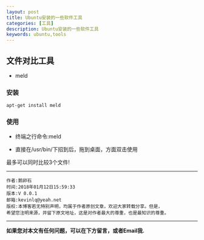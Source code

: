 ```yaml
---
layout: post
title: Ubuntu安装的一些软件工具
categories: [工具]
description: Ubuntu安装的一些软件工具
keywords: ubuntu,tools
---
```



## 文件对比工具

- meld

### 安装
```
apt-get install meld
```

### 使用

- 终端之行命令:meld

- 直接在/usr/bin/下招到后，拖到桌面，方面双击使用

最多可以同时比较3个文件!

******

    作者:鹅卵石
    时间:2018年01月12日15:59:33
    版本:V 0.0.1
    邮箱:kevinlq@yeah.net
	版权:本博客若无特别声明，均属于作者原创文章，欢迎大家转载分享。但是，
	希望您注明来源，并留下原文地址，这是对作者最大的尊重，也是最知识的尊重。

<!-- more -->


---

**如果您对本文有任何问题，可以在下方留言，或者Email我.**
